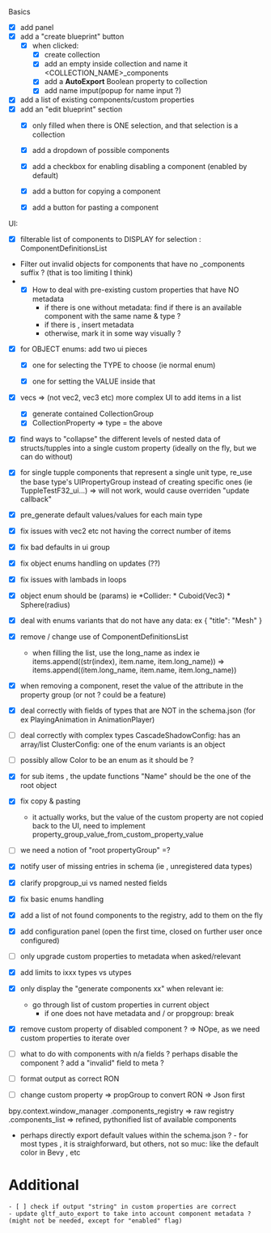 Basics
- [x] add panel
- [x] add a "create blueprint" button
    - [x] when clicked: 
        - [x] create collection 
        - [x] add an empty inside collection and name it <COLLECTION_NAME>_components
        - [x] add a **AutoExport** Boolean property to collection 
        - [x] add name imput(popup for name input ?)

- [x] add a list of existing components/custom properties
- [x] add an "edit blueprint" section
    - [x] only filled when there is ONE selection, and that selection is a collection
    - [x] add a dropdown of possible components  
    - [x] add a checkbox for enabling disabling a component (enabled by default)
    - [x] add a button for copying a component
    - [x] add a button for pasting a component


UI:
 - [x] filterable list of components to DISPLAY for selection : ComponentDefinitionsList

- Filter out invalid objects for components that have no _components suffix ? (that is too limiting I think)
- -[x] How to deal with pre-existing custom properties that have NO metadata
    * if there is one without metadata: find if there is an available component with the same name & type ?
    * if there is , insert metadata
    * otherwise, mark it in some way visually ?

- [x] for OBJECT enums: add two ui pieces
    - [x] one for selecting the TYPE to choose (ie normal enum)
    - [x] one for setting the VALUE inside that


- [x] vecs => (not vec2, vec3 etc) more complex UI to add items in a list
    - [x] generate contained CollectionGroup
    - [x] CollectionProperty => type = the above
- [x] find ways to "collapse" the different levels of nested data of structs/tupples into a single custom property (ideally on the fly, but we can do without)

- [x] for single tupple components that represent a single unit type, re_use the base type's UIPropertyGroup instead of creating specific ones (ie TuppleTestF32_ui...) => will not work, would cause overriden "update callback"
- [x] pre_generate default values/values for each main type

- [x] fix issues with vec2 etc not having the correct number of items
- [x] fix bad defaults in ui group
- [x] fix object enums handling on updates (??)
- [x] fix issues with lambads in loops

- [x] object enum should be <EntryName>(params)
    ie  *Collider:
            * Cuboid(Vec3)
            * Sphere(radius)
- [x] deal with enums variants that do not have any data: ex   {
          "title": "Mesh"
        }

- [x] remove / change use of ComponentDefinitionsList 
    - when filling the list, use the long_name as index ie items.append((str(index), item.name, item.long_name)) => items.append((item.long_name, item.name, item.long_name))
- [x] when removing a component, reset the value of the attribute in the property group (or not ? could be a feature)
- [x] deal correctly with fields of types that are NOT in the schema.json (for ex PlayingAnimation in AnimationPlayer)
- [ ] deal correctly with complex types 
            CascadeShadowConfig: has an array/list
            ClusterConfig: one of the enum variants is an object
- [ ] possibly allow Color to be an enum as it should be ?
- [x] for sub items , the update functions "Name" should be the one of the root object
- [x] fix copy & pasting
    - it actually works, but the value of the custom property are not copied back to the UI, need to implement property_group_value_from_custom_property_value
- [ ] we need a notion of "root propertyGroup" =?
- [x] notify user of missing entries in schema (ie , unregistered data types)
- [x] clarify propgroup_ui vs named nested fields
- [x] fix basic enums handling
- [x] add a list of not found components to the registry, add to them on the fly
- [x] add configuration panel (open the first time, closed on further user once configured)

- [ ] only upgrade custom properties to metadata when asked/relevant
- [x] add limits to ixxx types vs utypes
- [x] only display the "generate components xx" when relevant ie:
    - go through list of custom properties in current object
        - if one does not have metadata and / or propgroup: 
            break 

- [x] remove custom property of disabled component ? => NOpe, as we need custom properties to iterate over
- [ ] what to do with components with n/a fields ? perhaps disable the component ? add a "invalid" field to meta ?
- [ ] format output as correct RON
- [ ] change custom property => propGroup to convert RON => Json first

bpy.context.window_manager
    .components_registry => raw registry
    .components_list =>  refined, pythonified list of available components


- perhaps directly export default values within the schema.json ?
        - for most types , it is straighforward, but others, not so muc: like the default color in Bevy , etc


# Additional
    - [ ] check if output "string" in custom properties are correct
    - update gltf_auto_export to take into account component metadata ? (might not be needed, except for "enabled" flag)
